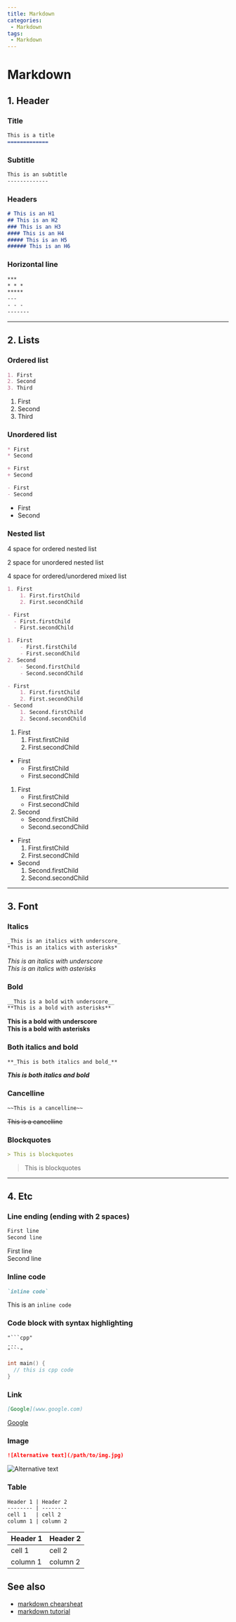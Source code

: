 ```yaml
---
title: Markdown
categories:
 - Markdown
tags:
 - Markdown
---
```


# Markdown

## 1. Header

### Title

```markdown
This is a title
=============
```

### Subtitle

```markdown
This is an subtitle
-------------
```

### Headers

```markdown
# This is an H1
## This is an H2
### This is an H3
#### This is an H4
##### This is an H5
###### This is an H6
```

### Horizontal line

```markdown
***
* * *
*****
---
- - -
-------
```

-----------------------------------------------------

## 2. Lists

### Ordered list

```markdown
1. First
2. Second
3. Third
```

1. First
2. Second
3. Third

### Unordered list

```markdown
* First
* Second

+ First
+ Second

- First
- Second
```

- First
- Second

### Nested list

4 space for ordered nested list

2 space for unordered nested list

4 space for ordered/unordered mixed list

```markdown
1. First
    1. First.firstChild
    2. First.secondChild

- First
  - First.firstChild
  - First.secondChild

1. First
    - First.firstChild
    - First.secondChild
2. Second
    - Second.firstChild
    - Second.secondChild

- First
    1. First.firstChild
    2. First.secondChild
- Second
    1. Second.firstChild
    2. Second.secondChild
```

1. First
    1. First.firstChild
    2. First.secondChild

- First
  - First.firstChild
  - First.secondChild

1. First
    - First.firstChild
    - First.secondChild
2. Second
    - Second.firstChild
    - Second.secondChild

- First
    1. First.firstChild
    2. First.secondChild
- Second
    1. Second.firstChild
    2. Second.secondChild

-----------------------------------------------------

## 3. Font

### Italics

```markdown
_This is an italics with underscore_
*This is an italics with asterisks*
```

_This is an italics with underscore_  
*This is an italics with asterisks*

### Bold

```markdown
__This is a bold with underscore__
**This is a bold with asterisks**
```

__This is a bold with underscore__  
**This is a bold with asterisks**

### Both italics and bold

```markdown
**_This is both italics and bold_**
```

**_This is both italics and bold_**

### Cancelline

```markdown
~~This is a cancelline~~
```

~~This is a cancelline~~

### Blockquotes

```markdown
> This is blockquotes
```

> This is blockquotes

-----------------------------------------------------

## 4. Etc

### Line ending (ending with 2 spaces)

```markdown
First line  
Second line
```

First line  
Second line

### Inline code

```markdown
`inline code`
```

This is an `inline code`

### Code block with syntax highlighting

```markdown
"```cpp"
...
"```"
```

```cpp
int main() {
  // this is cpp code
}
```

### Link

```markdown
[Google](www.google.com)
```

[Google](www.google.com)

### Image

```markdown
![Alternative text](/path/to/img.jpg)
```

![Alternative text](/path/to/img.jpg)

### Table

```markdown
Header 1 | Header 2
-------- | --------
cell 1   | cell 2
column 1 | column 2
```

Header 1 | Header 2
-------- | --------
cell 1   | cell 2
column 1 | column 2

## See also

- [markdown chearsheat](https://github.com/adam-p/markdown-here/wiki/Markdown-Cheatsheet)
- [markdown tutorial](https://commonmark.org/help/tutorial/index.html)

